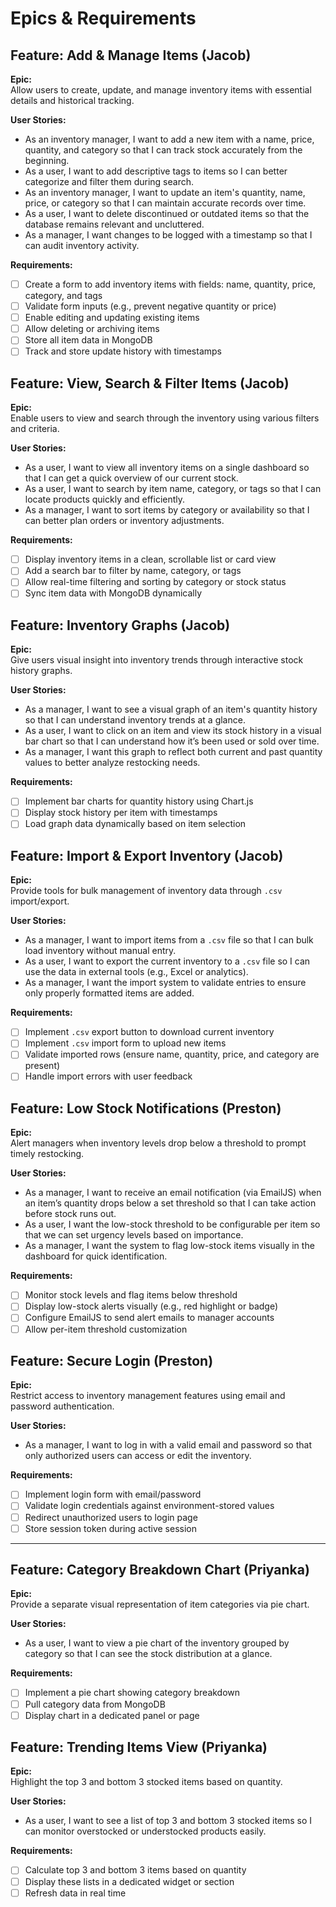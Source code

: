 # Epics & Requirements

## Feature: Add & Manage Items (Jacob)

**Epic:**  
Allow users to create, update, and manage inventory items with essential details and historical tracking.

**User Stories:**
- As an inventory manager, I want to add a new item with a name, price, quantity, and category so that I can track stock accurately from the beginning.
- As a user, I want to add descriptive tags to items so I can better categorize and filter them during search.
- As an inventory manager, I want to update an item's quantity, name, price, or category so that I can maintain accurate records over time.
- As a user, I want to delete discontinued or outdated items so that the database remains relevant and uncluttered.
- As a manager, I want changes to be logged with a timestamp so that I can audit inventory activity.

**Requirements:**
- [ ] Create a form to add inventory items with fields: name, quantity, price, category, and tags
- [ ] Validate form inputs (e.g., prevent negative quantity or price)
- [ ] Enable editing and updating existing items
- [ ] Allow deleting or archiving items
- [ ] Store all item data in MongoDB
- [ ] Track and store update history with timestamps

## Feature: View, Search & Filter Items (Jacob)

**Epic:**  
Enable users to view and search through the inventory using various filters and criteria.

**User Stories:**
- As a user, I want to view all inventory items on a single dashboard so that I can get a quick overview of our current stock.
- As a user, I want to search by item name, category, or tags so that I can locate products quickly and efficiently.
- As a manager, I want to sort items by category or availability so that I can better plan orders or inventory adjustments.

**Requirements:**
- [ ] Display inventory items in a clean, scrollable list or card view
- [ ] Add a search bar to filter by name, category, or tags
- [ ] Allow real-time filtering and sorting by category or stock status
- [ ] Sync item data with MongoDB dynamically

## Feature: Inventory Graphs (Jacob)

**Epic:**  
Give users visual insight into inventory trends through interactive stock history graphs.

**User Stories:**
- As a manager, I want to see a visual graph of an item's quantity history so that I can understand inventory trends at a glance.
- As a user, I want to click on an item and view its stock history in a visual bar chart so that I can understand how it’s been used or sold over time.
- As a manager, I want this graph to reflect both current and past quantity values to better analyze restocking needs.

**Requirements:**
- [ ] Implement bar charts for quantity history using Chart.js
- [ ] Display stock history per item with timestamps
- [ ] Load graph data dynamically based on item selection

## Feature: Import & Export Inventory (Jacob)

**Epic:**  
Provide tools for bulk management of inventory data through `.csv` import/export.

**User Stories:**
- As a manager, I want to import items from a `.csv` file so that I can bulk load inventory without manual entry.
- As a user, I want to export the current inventory to a `.csv` file so I can use the data in external tools (e.g., Excel or analytics).
- As a manager, I want the import system to validate entries to ensure only properly formatted items are added.

**Requirements:**
- [ ] Implement `.csv` export button to download current inventory
- [ ] Implement `.csv` import form to upload new items
- [ ] Validate imported rows (ensure name, quantity, price, and category are present)
- [ ] Handle import errors with user feedback

## Feature: Low Stock Notifications (Preston)

**Epic:**  
Alert managers when inventory levels drop below a threshold to prompt timely restocking.

**User Stories:**
- As a manager, I want to receive an email notification (via EmailJS) when an item’s quantity drops below a set threshold so that I can take action before stock runs out.
- As a user, I want the low-stock threshold to be configurable per item so that we can set urgency levels based on importance.
- As a manager, I want the system to flag low-stock items visually in the dashboard for quick identification.

**Requirements:**
- [ ] Monitor stock levels and flag items below threshold
- [ ] Display low-stock alerts visually (e.g., red highlight or badge)
- [ ] Configure EmailJS to send alert emails to manager accounts
- [ ] Allow per-item threshold customization

## Feature: Secure Login (Preston)

**Epic:**  
Restrict access to inventory management features using email and password authentication.

**User Stories:**
- As a manager, I want to log in with a valid email and password so that only authorized users can access or edit the inventory.

**Requirements:**
- [ ] Implement login form with email/password
- [ ] Validate login credentials against environment-stored values
- [ ] Redirect unauthorized users to login page
- [ ] Store session token during active session

---

## Feature: Category Breakdown Chart (Priyanka)

**Epic:**  
Provide a separate visual representation of item categories via pie chart.

**User Stories:**
- As a user, I want to view a pie chart of the inventory grouped by category so that I can see the stock distribution at a glance.

**Requirements:**
- [ ] Implement a pie chart showing category breakdown
- [ ] Pull category data from MongoDB
- [ ] Display chart in a dedicated panel or page

## Feature: Trending Items View (Priyanka)

**Epic:**  
Highlight the top 3 and bottom 3 stocked items based on quantity.

**User Stories:**
- As a user, I want to see a list of top 3 and bottom 3 stocked items so I can monitor overstocked or understocked products easily.

**Requirements:**
- [ ] Calculate top 3 and bottom 3 items based on quantity
- [ ] Display these lists in a dedicated widget or section
- [ ] Refresh data in real time